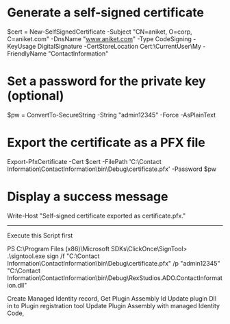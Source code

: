 # Generate a self-signed certificate
$cert = New-SelfSignedCertificate -Subject "CN=aniket, O=corp, C=aniket.com" -DnsName "www.aniket.com" -Type CodeSigning -KeyUsage DigitalSignature -CertStoreLocation Cert:\CurrentUser\My -FriendlyName "ContactInformation"
# Set a password for the private key (optional)
$pw = ConvertTo-SecureString -String "admin12345" -Force -AsPlainText
# Export the certificate as a PFX file
Export-PfxCertificate -Cert $cert -FilePath 'C:\Contact Information\ContactInformation\bin\Debug\certificate.pfx' -Password $pw
# Display a success message
Write-Host "Self-signed certificate exported as certificate.pfx."

_______________________________________________________________________________________________

Execute this Script first


PS C:\Program Files (x86)\Microsoft SDKs\ClickOnce\SignTool> .\signtool.exe sign /f "C:\Contact Information\ContactInformation\bin\Debug\certificate.pfx" /p "admin12345" "C:\Contact Information\ContactInformation\bin\Debug\RexStudios.ADO.ContactInformation.dll"

Create Managed Identity record,
Get Plugin Assembly Id
Update plugin Dll in to Plugin registration tool
Update Plugin Assembly with managed Identity Code, 

